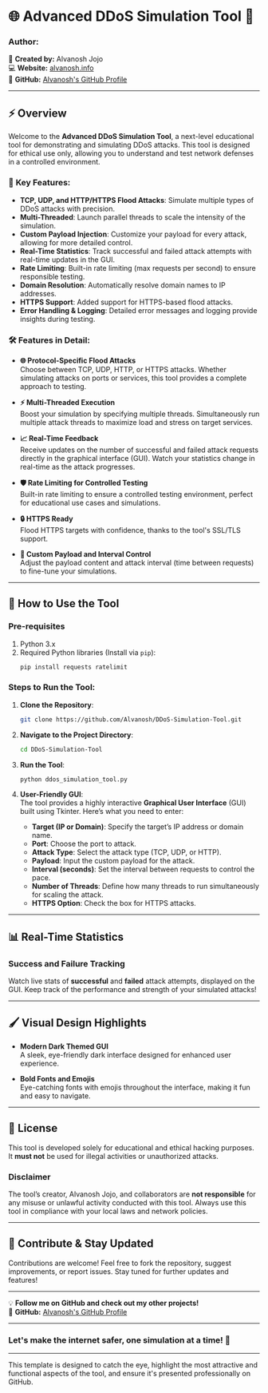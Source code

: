 # 🌐 **Advanced DDoS Simulation Tool** 🚀

### **Author:**  
👤 **Created by:** Alvanosh Jojo  
💻 **Website:** [alvanosh.info](https://alvanosh.info/)  
🐙 **GitHub:** [Alvanosh's GitHub Profile](https://github.com/Alvanosh)

---

## **⚡️ Overview**

Welcome to the **Advanced DDoS Simulation Tool**, a next-level educational tool for demonstrating and simulating DDoS attacks. This tool is designed for ethical use only, allowing you to understand and test network defenses in a controlled environment.

### 🌟 **Key Features:**
- **TCP, UDP, and HTTP/HTTPS Flood Attacks**: Simulate multiple types of DDoS attacks with precision.
- **Multi-Threaded**: Launch parallel threads to scale the intensity of the simulation.
- **Custom Payload Injection**: Customize your payload for every attack, allowing for more detailed control.
- **Real-Time Statistics**: Track successful and failed attack attempts with real-time updates in the GUI.
- **Rate Limiting**: Built-in rate limiting (max requests per second) to ensure responsible testing.
- **Domain Resolution**: Automatically resolve domain names to IP addresses.
- **HTTPS Support**: Added support for HTTPS-based flood attacks.
- **Error Handling & Logging**: Detailed error messages and logging provide insights during testing.

### 🛠️ **Features in Detail:**
- **🌐 Protocol-Specific Flood Attacks**  
  Choose between TCP, UDP, HTTP, or HTTPS attacks. Whether simulating attacks on ports or services, this tool provides a complete approach to testing.
  
- **⚡ Multi-Threaded Execution**  
  Boost your simulation by specifying multiple threads. Simultaneously run multiple attack threads to maximize load and stress on target services.

- **📈 Real-Time Feedback**  
  Receive updates on the number of successful and failed attack requests directly in the graphical interface (GUI). Watch your statistics change in real-time as the attack progresses.

- **🛡️ Rate Limiting for Controlled Testing**  
  Built-in rate limiting to ensure a controlled testing environment, perfect for educational use cases and simulations.

- **🔒 HTTPS Ready**  
  Flood HTTPS targets with confidence, thanks to the tool's SSL/TLS support.

- **📡 Custom Payload and Interval Control**  
  Adjust the payload content and attack interval (time between requests) to fine-tune your simulations.

---

## **🚀 How to Use the Tool**

### **Pre-requisites**
1. Python 3.x
2. Required Python libraries (Install via `pip`):
   ```bash
   pip install requests ratelimit
   ```

### **Steps to Run the Tool:**
1. **Clone the Repository**:
   ```bash
   git clone https://github.com/Alvanosh/DDoS-Simulation-Tool.git
   ```

2. **Navigate to the Project Directory**:
   ```bash
   cd DDoS-Simulation-Tool
   ```

3. **Run the Tool**:
   ```bash
   python ddos_simulation_tool.py
   ```

4. **User-Friendly GUI**:  
   The tool provides a highly interactive **Graphical User Interface** (GUI) built using Tkinter. Here’s what you need to enter:  
   - **Target (IP or Domain)**: Specify the target’s IP address or domain name.  
   - **Port**: Choose the port to attack.  
   - **Attack Type**: Select the attack type (TCP, UDP, or HTTP).  
   - **Payload**: Input the custom payload for the attack.  
   - **Interval (seconds)**: Set the interval between requests to control the pace.  
   - **Number of Threads**: Define how many threads to run simultaneously for scaling the attack.  
   - **HTTPS Option**: Check the box for HTTPS attacks.  

---

## **📊 Real-Time Statistics**
### **Success and Failure Tracking**  
Watch live stats of **successful** and **failed** attack attempts, displayed on the GUI. Keep track of the performance and strength of your simulated attacks!

---

## **🖌️ Visual Design Highlights**
- **Modern Dark Themed GUI**  
  A sleek, eye-friendly dark interface designed for enhanced user experience.
  
- **Bold Fonts and Emojis**  
  Eye-catching fonts with emojis throughout the interface, making it fun and easy to navigate.

---

## **📜 License**
This tool is developed solely for educational and ethical hacking purposes. It **must not** be used for illegal activities or unauthorized attacks.

### **Disclaimer**  
The tool’s creator, Alvanosh Jojo, and collaborators are **not responsible** for any misuse or unlawful activity conducted with this tool. Always use this tool in compliance with your local laws and network policies.

---

## **🌟 Contribute & Stay Updated**
Contributions are welcome! Feel free to fork the repository, suggest improvements, or report issues. Stay tuned for further updates and features!

---

💡 **Follow me on GitHub and check out my other projects!**  
👾 **GitHub:** [Alvanosh's GitHub Profile](https://github.com/Alvanosh)

---

### **Let's make the internet safer, one simulation at a time!** 🔐

---

This template is designed to catch the eye, highlight the most attractive and functional aspects of the tool, and ensure it's presented professionally on GitHub.
